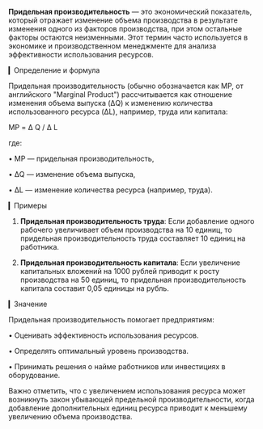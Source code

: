 **Придельная производительность** — это экономический показатель, который отражает изменение объема производства в результате изменения одного из факторов производства, при этом остальные факторы остаются неизменными. Этот термин часто используется в экономике и производственном менеджменте для анализа эффективности использования ресурсов.

▎Определение и формула

Придельная производительность (обычно обозначается как MP, от английского "Marginal Product") рассчитывается как отношение изменения объема выпуска (ΔQ) к изменению количества использованного ресурса (ΔL), например, труда или капитала:

MP = Δ Q / Δ L


где:

• MP — придельная производительность,

• ΔQ — изменение объема выпуска,

• ΔL — изменение количества ресурса (например, труда).

▎Примеры

1. **Придельная производительность труда**: Если добавление одного рабочего увеличивает объем производства на 10 единиц, то придельная производительность труда составляет 10 единиц на работника.

2. **Придельная производительность капитала**: Если увеличение капитальных вложений на 1000 рублей приводит к росту производства на 50 единиц, то придельная производительность капитала составит 0,05 единицы на рубль.

▎Значение

Придельная производительность помогает предприятиям:

• Оценивать эффективность использования ресурсов.

• Определять оптимальный уровень производства.

• Принимать решения о найме работников или инвестициях в оборудование.

Важно отметить, что с увеличением использования ресурса может возникнуть закон убывающей предельной производительности, когда добавление дополнительных единиц ресурса приводит к меньшему увеличению объема производства.